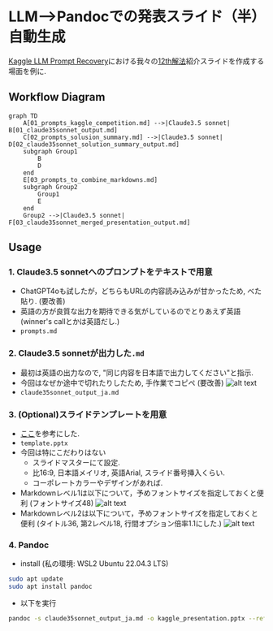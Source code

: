 # LLM-->Pandocでの発表スライド（半）自動生成
[Kaggle LLM Prompt Recovery](https://www.kaggle.com/competitions/llm-prompt-recovery/overview)における我々の[12th解法](https://www.kaggle.com/competitions/llm-prompt-recovery/discussion/494526)紹介スライドを作成する場面を例に.

## Workflow Diagram

```mermaid
graph TD
    A[01_prompts_kaggle_competition.md] -->|Claude3.5 sonnet| B[01_claude35sonnet_output.md]
    C[02_prompts_solusion_summary.md] -->|Claude3.5 sonnet| D[02_claude35sonnet_solution_summary_output.md]
    subgraph Group1
        B
        D
    end
    E[03_prompts_to_combine_markdowns.md]
    subgraph Group2
        Group1
        E
    end
    Group2 -->|Claude3.5 sonnet| F[03_claude35sonnet_merged_presentation_output.md]
```

## Usage
### 1. **Claude3.5 sonnetへのプロンプトをテキストで用意**
- ChatGPT4oも試したが，どちらもURLの内容読み込みが甘かったため, べた貼り. (要改善)
- 英語の方が良質な出力を期待できる気がしているのでとりあえず英語 (winner's callとかは英語だし.)
- `prompts.md`

### 2. Claude3.5 sonnetが出力した`.md`
- 最初は英語の出力なので, "同じ内容を日本語で出力してください"と指示.
- 今回はなぜか途中で切れたりしたため, 手作業でコピペ (要改善)
![alt text](image.png)
- `claude35sonnet_output_ja.md`

### 3. (Optional)スライドテンプレートを用意
- [ここ](https://yyhhyy.hatenablog.com/entry/2019/10/22/100000)を参考にした.
- `template.pptx`
- 今回は特にこだわりはない
    - スライドマスターにて設定.
    - 比16:9, 日本語メイリオ, 英語Arial, スライド番号挿入くらい.
    - コーポレートカラーやデザインがあれば.
- Markdownレベル1は以下について，予めフォントサイズを指定しておくと便利 (フォントサイズ48)
![alt text](image-2.png)
- Markdownレベル2は以下について，予めフォントサイズを指定しておくと便利 (タイトル36, 第2レベル18, 行間オプション倍率1.1にした.)
![alt text](image-1.png)

### 4. Pandoc
- install (私の環境: WSL2 Ubuntu 22.04.3 LTS)
```bash
sudo apt update
sudo apt install pandoc
```
- 以下を実行
```bash
pandoc -s claude35sonnet_output_ja.md -o kaggle_presentation.pptx --reference-doc=template.pptx
```
